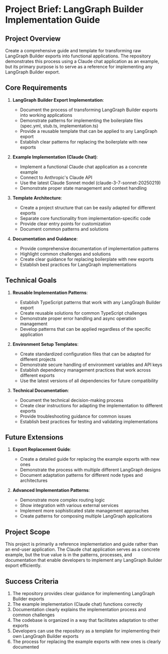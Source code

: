 # Project Brief: LangGraph Builder Implementation Guide

## Project Overview

Create a comprehensive guide and template for transforming raw LangGraph Builder exports into functional applications. The repository demonstrates this process using a Claude chat application as an example, but its primary purpose is to serve as a reference for implementing any LangGraph Builder export.

## Core Requirements

1. **LangGraph Builder Export Implementation**:
   - Document the process of transforming LangGraph Builder exports into working applications
   - Demonstrate patterns for implementing the boilerplate files (spec.yml, stub.ts, implementation.ts)
   - Provide a reusable template that can be applied to any LangGraph export
   - Establish clear patterns for replacing the boilerplate with new exports

2. **Example Implementation (Claude Chat)**:
   - Implement a functional Claude chat application as a concrete example
   - Connect to Anthropic's Claude API
   - Use the latest Claude Sonnet model (claude-3-7-sonnet-20250219)
   - Demonstrate proper state management and context handling

3. **Template Architecture**:
   - Create a project structure that can be easily adapted for different exports
   - Separate core functionality from implementation-specific code
   - Provide clear entry points for customization
   - Document common patterns and solutions

4. **Documentation and Guidance**:
   - Provide comprehensive documentation of implementation patterns
   - Highlight common challenges and solutions
   - Create clear guidance for replacing boilerplate with new exports
   - Establish best practices for LangGraph implementations

## Technical Goals

1. **Reusable Implementation Patterns**:
   - Establish TypeScript patterns that work with any LangGraph Builder export
   - Create reusable solutions for common TypeScript challenges
   - Demonstrate proper error handling and async operation management
   - Develop patterns that can be applied regardless of the specific application

2. **Environment Setup Templates**:
   - Create standardized configuration files that can be adapted for different projects
   - Demonstrate secure handling of environment variables and API keys
   - Establish dependency management practices that work across different exports
   - Use the latest versions of all dependencies for future compatibility

3. **Technical Documentation**:
   - Document the technical decision-making process
   - Create clear instructions for adapting the implementation to different exports
   - Provide troubleshooting guidance for common issues
   - Establish best practices for testing and validating implementations

## Future Extensions

1. **Export Replacement Guide**:
   - Create a detailed guide for replacing the example exports with new ones
   - Demonstrate the process with multiple different LangGraph designs
   - Document adaptation patterns for different node types and architectures

2. **Advanced Implementation Patterns**:
   - Demonstrate more complex routing logic
   - Show integration with various external services
   - Implement more sophisticated state management approaches
   - Create patterns for composing multiple LangGraph applications

## Project Scope

This project is primarily a reference implementation and guide rather than an end-user application. The Claude chat application serves as a concrete example, but the true value is in the patterns, processes, and documentation that enable developers to implement any LangGraph Builder export efficiently.

## Success Criteria

1. The repository provides clear guidance for implementing LangGraph Builder exports
2. The example implementation (Claude chat) functions correctly
3. Documentation clearly explains the implementation process and common challenges
4. The codebase is organized in a way that facilitates adaptation to other exports
5. Developers can use the repository as a template for implementing their own LangGraph Builder exports
6. The process for replacing the example exports with new ones is clearly documented
